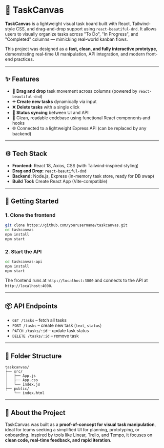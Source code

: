 # 📌 TaskCanvas

**TaskCanvas** is a lightweight visual task board built with React, Tailwind-style CSS, and drag-and-drop support using `react-beautiful-dnd`. It allows users to visually organize tasks across "To Do", "In Progress", and "Completed" columns — mimicking real-world kanban flows.

This project was designed as a **fast, clean, and fully interactive prototype**, demonstrating real-time UI manipulation, API integration, and modern front-end practices.

---

## ✨ Features

- 🧩 **Drag and drop** task movement across columns (powered by `react-beautiful-dnd`)
- ➕ **Create new tasks** dynamically via input
- ❌ **Delete tasks** with a single click
- 🔄 **Status syncing** between UI and API
- 🧠 Clean, readable codebase using functional React components and hooks
- 🌐 Connected to a lightweight Express API (can be replaced by any backend)

---

## ⚙️ Tech Stack

- **Frontend:** React 18, Axios, CSS (with Tailwind-inspired styling)
- **Drag and Drop:** `react-beautiful-dnd`
- **Backend:** Node.js, Express (in-memory task store, ready for DB swap)
- **Build Tool:** Create React App (Vite-compatible)

---

## 🚀 Getting Started

### 1. Clone the frontend

```bash
git clone https://github.com/yourusername/taskcanvas.git
cd taskcanvas
npm install
npm start
```

### 2. Start the API

```bash
cd taskcanvas-api
npm install
npm start
```

The frontend runs at `http://localhost:3000` and connects to the API at `http://localhost:4000`.

---

## 📦 API Endpoints

- `GET /tasks` – fetch all tasks
- `POST /tasks` – create new task (`text`, `status`)
- `PATCH /tasks/:id` – update task status
- `DELETE /tasks/:id` – remove task

---

## 📁 Folder Structure

```
taskcanvas/
├── src/
│   ├── App.js
│   ├── App.css
│   └── index.js
├── public/
    └── index.html
```

---

## 💬 About the Project

TaskCanvas was built as a **proof-of-concept for visual task manipulation**, ideal for teams seeking a simplified UI for planning, prototyping, or onboarding. Inspired by tools like Linear, Trello, and Tempo, it focuses on **clean code, real-time feedback, and rapid iteration**.

